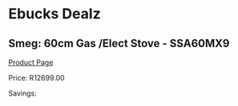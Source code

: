 
# Ebucks Dealz
## Smeg: 60cm Gas /Elect Stove - SSA60MX9
[Product Page](https://www.ebucks.com/web/shop/productSelected.do?prodId=315644817&catId=1196429345)

Price: R12699.00

Savings: 


	